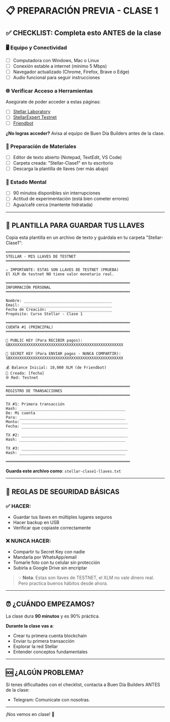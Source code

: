 # 📋 PREPARACIÓN PREVIA - CLASE 1

## ✅ CHECKLIST: Completa esto ANTES de la clase

### 🖥️ Equipo y Conectividad

- [ ] Computadora con Windows, Mac o Linux
- [ ] Conexión estable a internet (mínimo 5 Mbps)
- [ ] Navegador actualizado (Chrome, Firefox, Brave o Edge)
- [ ] Audio funcional para seguir instrucciones

### 🌐 Verificar Acceso a Herramientas

Asegúrate de poder acceder a estas páginas:

- [ ] [Stellar Laboratory](https://laboratory.stellar.org)
- [ ] [StellarExpert Testnet](https://stellar.expert/explorer/testnet)
- [ ] [Friendbot](https://lab.stellar.org/account/fund?$=network$id=testnet&label=Testnet&horizonUrl=https:////horizon-testnet.stellar.org&rpcUrl=https:////soroban-testnet.stellar.org&passphrase=Test%20SDF%20Network%20/;%20September%202015;;)

**¿No logras acceder?** Avisa al equipo de Buen Día Builders antes de la clase.

### 📝 Preparación de Materiales

- [ ] Editor de texto abierto (Notepad, TextEdit, VS Code)
- [ ] Carpeta creada: "Stellar-Clase1" en tu escritorio
- [ ] Descarga la plantilla de llaves (ver más abajo)

### 🧠 Estado Mental

- [ ] 90 minutos disponibles sin interrupciones
- [ ] Actitud de experimentación (está bien cometer errores)
- [ ] Agua/café cerca (mantente hidratada)

---

## 📄 PLANTILLA PARA GUARDAR TUS LLAVES

Copia esta plantilla en un archivo de texto y guárdala en tu carpeta "Stellar-Clase1":

```
═══════════════════════════════════════════════════════
STELLAR - MIS LLAVES DE TESTNET
═══════════════════════════════════════════════════════

⚠️ IMPORTANTE: ESTAS SON LLAVES DE TESTNET (PRUEBA)
El XLM de testnet NO tiene valor monetario real.

═══════════════════════════════════════════════════════
INFORMACIÓN PERSONAL
═══════════════════════════════════════════════════════

Nombre: _______________________________________
Email: ________________________________________
Fecha de Creación: ____________________________
Propósito: Curso Stellar - Clase 1

═══════════════════════════════════════════════════════
CUENTA #1 (PRINCIPAL)
═══════════════════════════════════════════════════════

📧 PUBLIC KEY (Para RECIBIR pagos):
GBXXXXXXXXXXXXXXXXXXXXXXXXXXXXXXXXXXXXXXXXXXXXXXXXXX

🔐 SECRET KEY (Para ENVIAR pagos - NUNCA COMPARTIR):
SBXXXXXXXXXXXXXXXXXXXXXXXXXXXXXXXXXXXXXXXXXXXXXXXXXX

💰 Balance Inicial: 10,000 XLM (de Friendbot)
📅 Creada: [fecha]
🌐 Red: Testnet

═══════════════════════════════════════════════════════
REGISTRO DE TRANSACCIONES
═══════════════════════════════════════════════════════

TX #1: Primera transacción
Hash: _______________________________________________
De: Mi cuenta
Para: _______________________________________________
Monto: _______________________________________________
Fecha: _______________________________________________

TX #2: _______________________________________________
Hash: _______________________________________________

TX #3: _______________________________________________
Hash: _______________________________________________

═══════════════════════════════════════════════════════
```

**Guarda este archivo como**: `stellar-clase1-llaves.txt`

---

## 🔐 REGLAS DE SEGURIDAD BÁSICAS

### ✅ HACER:
- Guardar tus llaves en múltiples lugares seguros
- Hacer backup en USB
- Verificar que copiaste correctamente

### ❌ NUNCA HACER:
- Compartir tu Secret Key con nadie
- Mandarla por WhatsApp/email
- Tomarle foto con tu celular sin protección
- Subirla a Google Drive sin encriptar

> 💡 **Nota**: Estas son llaves de TESTNET, el XLM no vale dinero real. Pero practica buenos hábitos desde ahora.

---

## ⏰ ¿CUÁNDO EMPEZAMOS?

La clase dura **90 minutos** y es 90% práctica.

**Durante la clase vas a**:
- Crear tu primera cuenta blockchain
- Enviar tu primera transacción
- Explorar la red Stellar
- Entender conceptos fundamentales

---

## 🆘 ¿ALGÚN PROBLEMA?

Si tenes dificultades con el checklist, contacta a Buen Día Builders ANTES de la clase:

- Telegram: Comunicate con nosotras.

---

¡Nos vemos en clase! 🚀

